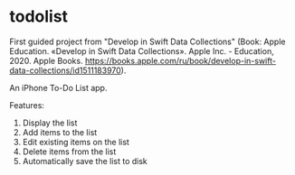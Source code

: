 # todolist
First guided project from "Develop in Swift Data Collections" (Book: Apple Education. «Develop in Swift Data Collections». Apple Inc. - Education, 2020. Apple Books. https://books.apple.com/ru/book/develop-in-swift-data-collections/id1511183970).

An iPhone To-Do List app.

Features:
1. Display the list
2. Add items to the list
3. Edit existing items on the list
4. Delete items from the list
5. Automatically save the list to disk
